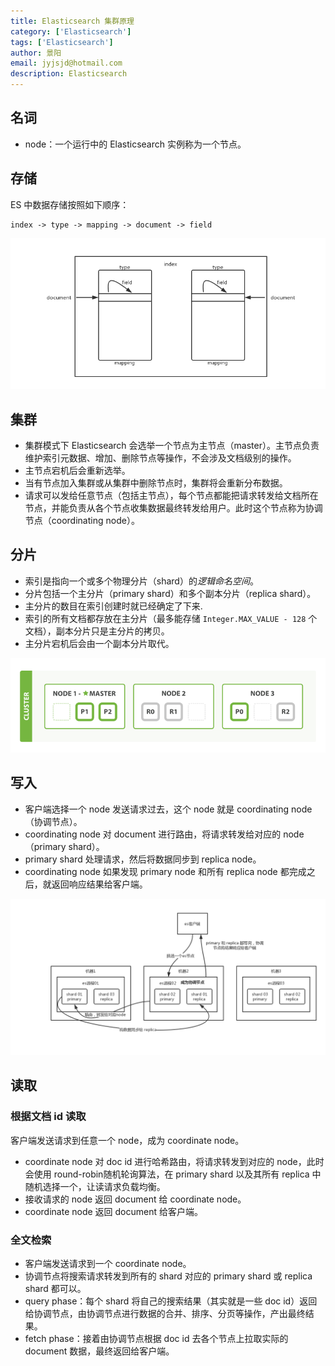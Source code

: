```yaml
---
title: Elasticsearch 集群原理
category: ['Elasticsearch']
tags: ['Elasticsearch']
author: 景阳
email: jyjsjd@hotmail.com
description: Elasticsearch
---
```


## 名词

- node：一个运行中的 Elasticsearch 实例称为一个节点。

## 存储

ES 中数据存储按照如下顺序：

```
index -> type -> mapping -> document -> field
```

![save.png](/assets/img/elasticsearch/save.png)

## 集群

- 集群模式下 Elasticsearch 会选举一个节点为主节点（master）。主节点负责维护索引元数据、增加、删除节点等操作，不会涉及文档级别的操作。
- 主节点宕机后会重新选举。
- 当有节点加入集群或从集群中删除节点时，集群将会重新分布数据。
- 请求可以发给任意节点（包括主节点），每个节点都能把请求转发给文档所在节点，并能负责从各个节点收集数据最终转发给用户。此时这个节点称为协调节点（coordinating node）。

## 分片

- 索引是指向一个或多个物理分片（shard）的*逻辑命名空间*。
- 分片包括一个主分片（primary shard）和多个副本分片（replica shard）。
- 主分片的数目在索引创建时就已经确定了下来.
- 索引的所有文档都存放在主分片（最多能存储 `Integer.MAX_VALUE - 128` 个文档），副本分片只是主分片的拷贝。
- 主分片宕机后会由一个副本分片取代。

![node.png](/assets/img/elasticsearch/node.png)

## 写入

- 客户端选择一个 node 发送请求过去，这个 node 就是 coordinating node（协调节点）。
- coordinating node 对 document 进行路由，将请求转发给对应的 node（primary shard）。
- primary shard 处理请求，然后将数据同步到 replica node。
- coordinating node 如果发现 primary node 和所有 replica node 都完成之后，就返回响应结果给客户端。

![es-write.png](/assets/img/elasticsearch/es-write.png)


## 读取

### 根据文档 id 读取

客户端发送请求到任意一个 node，成为 coordinate node。
- coordinate node 对 doc id 进行哈希路由，将请求转发到对应的 node，此时会使用 round-robin随机轮询算法，在 primary shard 以及其所有 replica 中随机选择一个，让读请求负载均衡。
- 接收请求的 node 返回 document 给 coordinate node。
- coordinate node 返回 document 给客户端。

### 全文检索

- 客户端发送请求到一个 coordinate node。
- 协调节点将搜索请求转发到所有的 shard 对应的 primary shard 或 replica shard 都可以。
- query phase：每个 shard 将自己的搜索结果（其实就是一些 doc id）返回给协调节点，由协调节点进行数据的合并、排序、分页等操作，产出最终结果。
- fetch phase：接着由协调节点根据 doc id 去各个节点上拉取实际的 document 数据，最终返回给客户端。
